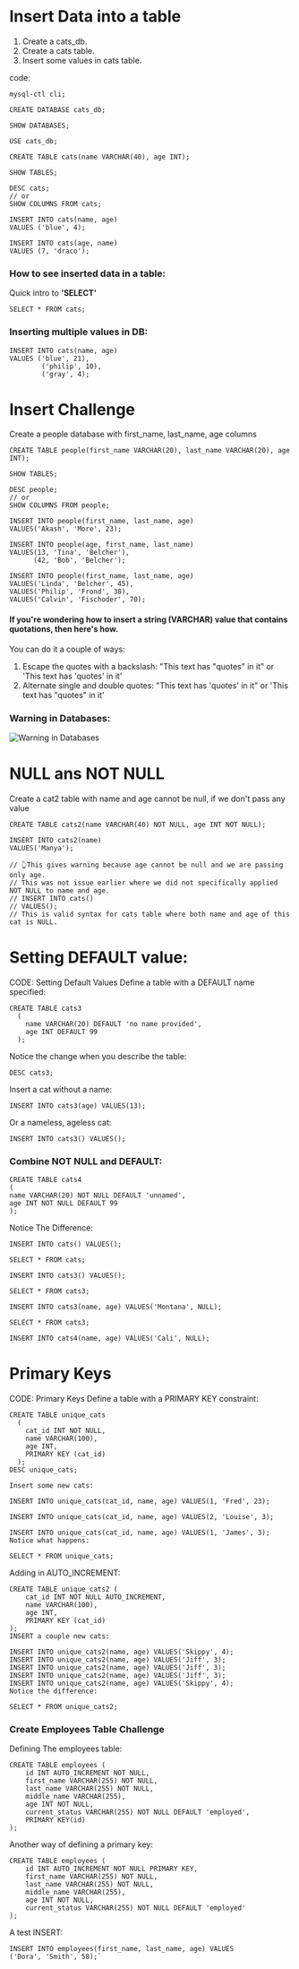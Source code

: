 # Insert Data into a table

1. Create a cats_db.
2. Create a cats table.
3. Insert some values in cats table.

code:

```
mysql-ctl cli;

CREATE DATABASE cats_db;

SHOW DATABASES;

USE cats_db;

CREATE TABLE cats(name VARCHAR(40), age INT);

SHOW TABLES;

DESC cats;
// or
SHOW COLUMNS FROM cats;

INSERT INTO cats(name, age)
VALUES ('blue', 4);

INSERT INTO cats(age, name)
VALUES (7, 'draco');
```

### How to see inserted data in a table:

Quick intro to **'SELECT'**

```
SELECT * FROM cats;
```

### Inserting multiple values in DB:

```
INSERT INTO cats(name, age)
VALUES ('blue', 21),
        ('philip', 10),
        ('gray', 4);
```

# Insert Challenge

Create a people database with first_name, last_name, age columns

```
CREATE TABLE people(first_name VARCHAR(20), last_name VARCHAR(20), age INT);

SHOW TABLES;

DESC people;
// or
SHOW COLUMNS FROM people;

INSERT INTO people(first_name, last_name, age)
VALUES('Akash', 'More', 23);

INSERT INTO people(age, first_name, last_name)
VALUES(13, 'Tina', 'Belcher'),
      (42, 'Bob', 'Belcher');

INSERT INTO people(first_name, last_name, age)
VALUES('Linda', 'Belcher', 45),
VALUES('Philip', 'Frond', 38),
VALUES('Calvin', 'Fischoder', 70);
```

#### If you're wondering how to insert a string (VARCHAR) value that contains quotations, then here's how.

You can do it a couple of ways:

1. Escape the quotes with a backslash: "This text has \"quotes\" in it" or 'This text has \'quotes\' in it'
2. Alternate single and double quotes: "This text has 'quotes' in it" or 'This text has "quotes" in it'

### Warning in Databases:

![Warning in Databases](./Warning.png)

# NULL ans NOT NULL

Create a cat2 table with name and age cannot be null, if we don't pass any value

```
CREATE TABLE cats2(name VARCHAR(40) NOT NULL, age INT NOT NULL);

INSERT INTO cats2(name)
VALUES('Manya');

// 👆This gives warning because age cannot be null and we are passing only age.
// This was not issue earlier where we did not specifically applied NOT NULL to name and age.
// INSERT INTO cats()
// VALUES();
// This is valid syntax for cats table where both name and age of this cat is NULL.
```

# Setting DEFAULT value:

CODE: Setting Default Values
Define a table with a DEFAULT name specified:

```
CREATE TABLE cats3
  (
    name VARCHAR(20) DEFAULT 'no name provided',
    age INT DEFAULT 99
  );
```

Notice the change when you describe the table:

```
DESC cats3;
```

Insert a cat without a name:

```
INSERT INTO cats3(age) VALUES(13);
```

Or a nameless, ageless cat:

```
INSERT INTO cats3() VALUES();
```

### Combine NOT NULL and DEFAULT:

```
CREATE TABLE cats4
(
name VARCHAR(20) NOT NULL DEFAULT 'unnamed',
age INT NOT NULL DEFAULT 99
);
```

Notice The Difference:

```
INSERT INTO cats() VALUES();

SELECT * FROM cats;

INSERT INTO cats3() VALUES();

SELECT * FROM cats3;

INSERT INTO cats3(name, age) VALUES('Montana', NULL);

SELECT * FROM cats3;

INSERT INTO cats4(name, age) VALUES('Cali', NULL);
```

# Primary Keys

CODE: Primary Keys
Define a table with a PRIMARY KEY constraint:

```
CREATE TABLE unique_cats
  (
    cat_id INT NOT NULL,
    name VARCHAR(100),
    age INT,
    PRIMARY KEY (cat_id)
  );
DESC unique_cats;

Insert some new cats:

INSERT INTO unique_cats(cat_id, name, age) VALUES(1, 'Fred', 23);

INSERT INTO unique_cats(cat_id, name, age) VALUES(2, 'Louise', 3);

INSERT INTO unique_cats(cat_id, name, age) VALUES(1, 'James', 3);
Notice what happens:

SELECT * FROM unique_cats;
```

Adding in AUTO_INCREMENT:

```
CREATE TABLE unique_cats2 (
    cat_id INT NOT NULL AUTO_INCREMENT,
    name VARCHAR(100),
    age INT,
    PRIMARY KEY (cat_id)
);
INSERT a couple new cats:

INSERT INTO unique_cats2(name, age) VALUES('Skippy', 4);
INSERT INTO unique_cats2(name, age) VALUES('Jiff', 3);
INSERT INTO unique_cats2(name, age) VALUES('Jiff', 3);
INSERT INTO unique_cats2(name, age) VALUES('Jiff', 3);
INSERT INTO unique_cats2(name, age) VALUES('Skippy', 4);
Notice the difference:

SELECT * FROM unique_cats2;
```

### Create Employees Table Challenge

Defining The employees table:

```
CREATE TABLE employees (
    id INT AUTO_INCREMENT NOT NULL,
    first_name VARCHAR(255) NOT NULL,
    last_name VARCHAR(255) NOT NULL,
    middle_name VARCHAR(255),
    age INT NOT NULL,
    current_status VARCHAR(255) NOT NULL DEFAULT 'employed',
    PRIMARY KEY(id)
);
```

Another way of defining a primary key:

```
CREATE TABLE employees (
    id INT AUTO_INCREMENT NOT NULL PRIMARY KEY,
    first_name VARCHAR(255) NOT NULL,
    last_name VARCHAR(255) NOT NULL,
    middle_name VARCHAR(255),
    age INT NOT NULL,
    current_status VARCHAR(255) NOT NULL DEFAULT 'employed'
);
```

A test INSERT:

```
INSERT INTO employees(first_name, last_name, age) VALUES
('Dora', 'Smith', 58);`
```
